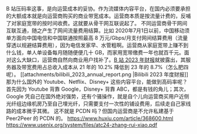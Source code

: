 B 站压码率这事，是向运营成本的妥协。作为流媒体内容平台，在国内必须要承担的大额成本就是向运营商购买的商业带宽成本。运营商本质是按流量计费的，反哺了对家庭宽带的按时间收费。这就要从骨干网互联说起了。
不同运营商骨干网间互联互通，随之产生了网间流量费用结算。比如 2020年7月1日以前，中国移动须单方面向中国电信和中国联通按照最高 8 万元/Gbps/月支付网间结算费用（流量穿透以规避结算费用），因为电信发家早、水管粗啊。运营商从家庭宽带上赚不到什么钱，单人单设备每月随随便便几十 GB，而家用宽带缴费一年也就百千元。面对这么大缺口，运营商自然向商业用户找补了。[B 站 2023 年财报](https://ir.bilibili.com/media/3xfch12a/annual-and-transition-report-of-foreign-private-issuers-sections-13-or-15-d.pdf)就披露出，其服务器及带宽费用占总收入成本从 21 年的 10.2% 降低到 23 年的 8.7%（怎么肥四呢）。
[[attachments/bilibili_2023_annual_report.png |Bilibili 2023 年度财报]]
那为什么国外的 Youtube、Netflix、Disney+ 这些内容平台，能做到高码率呢？首先因为 Youtube 背靠 Google，Disney+ 背靠 ABC，都是有钱的角儿；其次，Google 凭自己在国外绝对强势，还有个骚操作，就是自个儿向运营商买用户近侧光纤组边缘机房乃至自己埋光纤，只需要支付一次性的铺设费用，后续走自己家线路的成本微乎其微。
这不就是 PCDN 吗？但国内运营商是不允许私建基于 Peer2Peer 的 PCDN 的。
https://www.huxiu.com/article/368600.html
https://www.usenix.org/system/files/atc24-zhang-rui-xiao.pdf